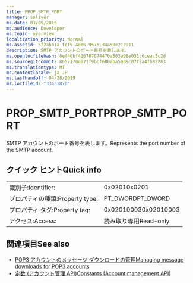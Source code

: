 ```yaml
---
title: PROP_SMTP_PORT
manager: soliver
ms.date: 03/09/2015
ms.audience: Developer
ms.topic: overview
localization_priority: Normal
ms.assetid: 5f2abb1a-fcf5-4d06-9576-34a50e21c911
description: SMTP アカウントのポート番号を表します。
ms.openlocfilehash: 8ef40bf426787074470a503a98e031c6ceac5c2d
ms.sourcegitcommit: 8657170d071f9bcf680aba50b9c07f2a4fb82283
ms.translationtype: MT
ms.contentlocale: ja-JP
ms.lasthandoff: 04/28/2019
ms.locfileid: "33431870"
---
```

# <a name="prop_smtp_port"></a><span data-ttu-id="35554-103">PROP_SMTP_PORT</span><span class="sxs-lookup"><span data-stu-id="35554-103">PROP_SMTP_PORT</span></span>

<span data-ttu-id="35554-104">SMTP アカウントのポート番号を表します。</span><span class="sxs-lookup"><span data-stu-id="35554-104">Represents the port number of the SMTP account.</span></span>
  
## <a name="quick-info"></a><span data-ttu-id="35554-105">クイック ヒント</span><span class="sxs-lookup"><span data-stu-id="35554-105">Quick info</span></span>

|||
|:-----|:-----|
|<span data-ttu-id="35554-106">識別子:</span><span class="sxs-lookup"><span data-stu-id="35554-106">Identifier:</span></span>  <br/> |<span data-ttu-id="35554-107">0x0201</span><span class="sxs-lookup"><span data-stu-id="35554-107">0x0201</span></span>  <br/> |
|<span data-ttu-id="35554-108">プロパティの種類:</span><span class="sxs-lookup"><span data-stu-id="35554-108">Property type:</span></span>  <br/> |<span data-ttu-id="35554-109">PT_DWORD</span><span class="sxs-lookup"><span data-stu-id="35554-109">PT_DWORD</span></span>  <br/> |
|<span data-ttu-id="35554-110">プロパティ タグ:</span><span class="sxs-lookup"><span data-stu-id="35554-110">Property tag:</span></span>  <br/> |<span data-ttu-id="35554-111">0x02010003</span><span class="sxs-lookup"><span data-stu-id="35554-111">0x02010003</span></span>  <br/> |
|<span data-ttu-id="35554-112">アクセス:</span><span class="sxs-lookup"><span data-stu-id="35554-112">Access:</span></span>  <br/> |<span data-ttu-id="35554-113">読み取り専用</span><span class="sxs-lookup"><span data-stu-id="35554-113">Read-only</span></span>  <br/> |
   
## <a name="see-also"></a><span data-ttu-id="35554-114">関連項目</span><span class="sxs-lookup"><span data-stu-id="35554-114">See also</span></span>

- [<span data-ttu-id="35554-115">POP3 アカウントのメッセージ ダウンロードの管理</span><span class="sxs-lookup"><span data-stu-id="35554-115">Managing message downloads for POP3 accounts</span></span>](managing-message-downloads-for-pop3-accounts.md) 
- [<span data-ttu-id="35554-116">定数 (アカウント管理 API)</span><span class="sxs-lookup"><span data-stu-id="35554-116">Constants (Account management API)</span></span>](constants-account-management-api.md)

